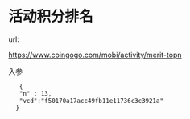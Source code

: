 # 活动积分排名 #
url:

https://www.coingogo.com/mobi/activity/merit-topn

入参

	   {
       "n" : 13,
       "vcd":"f50170a17acc49fb11e11736c3c3921a"
      }



